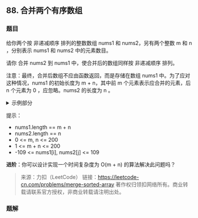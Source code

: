 ## 88. 合并两个有序数组

### 题目

给你两个按 非递减顺序 排列的整数数组 nums1 和 nums2，另有两个整数 m 和 n ，分别表示 nums1 和 nums2 中的元素数目。

请你 合并 nums2 到 nums1 中，使合并后的数组同样按 非递减顺序 排列。

注意：最终，合并后数组不应由函数返回，而是存储在数组 nums1 中。为了应对这种情况，nums1 的初始长度为 m + n，其中前 m 个元素表示应合并的元素，后 n 个元素为 0 ，应忽略。nums2 的长度为 n 。

<details>
<summary>示例部分</summary>
<blockcode> 
示例 1：

>输入：nums1 = [1,2,3,0,0,0], m = 3, nums2 = [2,5,6], n = 3
>
>输出：[1,2,2,3,5,6]
>
>解释：需要合并 [1,2,3] 和 [2,5,6] 。
> 
>合并结果是 [**1**,**2**,2,**3**,5,6] ，其中斜体加粗标注的为 nums1 中的元素。

示例 2：

>输入：nums1 = [1], m = 1, nums2 = [], n = 0
>
>输出：[1]
> 
>解释：需要合并 [1] 和 [] 。
>
>合并结果是 [1] 。

示例 3：

>输入：nums1 = [0], m = 0, nums2 = [1], n = 1
>
>输出：[1]
> 
>解释：需要合并的数组是 [] 和 [1] 。
> 
>合并结果是 [1] 。
> 
>注意，因为 m = 0 ，所以 nums1 中没有元素。nums1 中仅存的 0 仅仅是为了确保合并结果可以顺利存放到 nums1 中。

</blockcode> 

</details>

提示：
- nums1.length == m + n
- nums2.length == n
- 0 <= m, n <= 200
- 1 <= m + n <= 200
- -109 <= nums1[i], nums2[j] <= 109

**进阶**：你可以设计实现一个时间复杂度为 O(m + n) 的算法解决此问题吗？

>来源：力扣（LeetCode）
链接：https://leetcode-cn.com/problems/merge-sorted-array
著作权归领扣网络所有。商业转载请联系官方授权，非商业转载请注明出处。

### 题解
